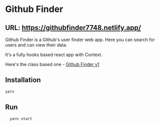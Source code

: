 # Github Finder

## URL: https://githubfinder7748.netlify.app/

Github Finder is a Github's user finder web app. Here you can search for users and can view their data.

It's a fully hooks based react app with Context.

Here's the class based one - [Github Finder v1](https://github.com/subhamBharadwaz/github-finder-v1)

## Installation

```javascript
yarn
```

## Run

```javascript
  yarn start
```
